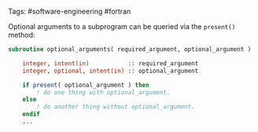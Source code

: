 Tags: #software-engineering #fortran 

Optional arguments to a subprogram can be queried via the `present()` method:

```fortran
subroutine optional_arguments( required_argument, optional_argument )

    integer, intent(in)           :: required_argument
    integer, optional, intent(in) :: optional_argument

    if present( optional_argument ) then
        ! do one thing with optional_argument.
    else
        ! do another thing without optional_argument.
    endif
    ...
```